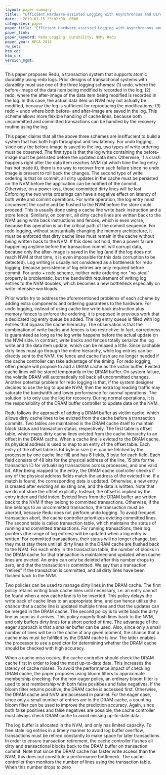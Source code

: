 ```yaml
---
layout: paper-summary
title:  "Efficient Hardware-assisted Logging with Asynchronous and Direct-Update for Persistent Memory"
date:   2019-01-15 23:02:00 -0500
categories: paper
paper_title: "Efficient Hardware-assisted Logging with Asynchronous and Direct-Update for Persistent Memory"
paper_link: 
paper_keyword: Redo Logging; Durability; NVM; Redu
paper_year: HPCA 2018
rw_set: 
htm_cd: 
htm_cr: 
version_mgmt: 
---
```


This paper proposes Redu, a transaction system that supports atomic durability using redo logs. Prior designs of 
transactional systems with durability must use one of the three logging schemes: (1) undo, where the before-image of the 
data item being modified is recorded in the log; (2) redo, where the after-image of the data item being modified is 
recorded in the log. In this case, the actual data item on NVM may not actually be modified, because the log 
is sufficient for reproducing the modifications; (3) redo + undo where both before- and after-image are saved 
in the log. This scheme allows more flexible handling of cache lines, because both uncommitted and committed 
transactions can be handled by the recovery routine using the log.

This paper claims that all the above three schemes are insiffucient to build a system that has both high throughput and 
low latency. For undo logging, since only the before-image is saved to the log, two types of write ordering must be observed. 
The first type is that the log write containing the before-image must be persisted before the updated data item. Otherwise,
if a crash happens right after the data item reaches NVM (at which time the log entry has not made it), there is no way
to recover from such failure since no undo image is present to roll back the changes. The second type of write ordering is that
on commit, all dirty updates in the cache must be persisted on the NVM before the application can be notified of the commit.
Otherwise, on a power loss, those committed dirty lines will be lost. Enforcing the two write orderings can have a negative 
effect on latency of both write and commit operations. For write operation, the log entry must circumvent the cache and be
flushed to the NVM before the store could proceed. This is usually done using a cache line write back instruction and 
a store fence. Similarly, on commit, all dirty cache lines are written back to the NVM using write back instructions and 
fences, which is even worse, because this operation is on the critical path of the commit sequence. For redo logging, without 
substantially changing the memory architecture, it must be enforced that dirty cache lines must remain in the cache without 
being written back to the NVM. If this does not hold, then a power failure happening anytime before the transaction commit 
will corrupt data, because only the after-image is saved in the log (and if the log does not reach NVM at that time, it is 
even impossible for this data corruption to be detected). Log writing is usually not considered as a bottleneck for redo
logging, because persistence of log entries are only required before commit. For undo + redo scheme, neither write ordering
nor "no-steal" property is problematic, but the bandwidth requirement of writing log entries to the NVM doubles, which 
becomes a new bottleneck especially on write intensive workloads.

Prior works try to address the aforementioned problems of each scheme by adding extra components and ordering guarantees 
to the hardware. For undo logging, instead of using cache line write back instruction plus memory fences to enforce the 
ordering, it is proposed in previous work that a dedicated log entry queue be added. The log entry queue is filled 
with log entries that bypass the cache hierarchy. The observation is that the combination of write backs and fences is 
too restrictive: In fact, correctness is guaranteed as long as the log write happens before the actual update on the NVM 
side. In contrast, write backs and fences totally serialize the log write and the data item update, which can be relaxed
a little. Since cachable dirty lines must go through the entire hierarchy, while log entries can be directly sent to 
the NVM, the fence and cache flush are no longer needed if the cache controller can take advantage of the timing.
For redo logging, often people will propose to add a DRAM cache as the victim buffer. Evicted cache lines will be stored 
temporarily in the DRAM buffer. On system failure, the volatile DRAM will automatically roll back all uncommitted changes. 
Another potential problem for redo logging is that, if the system designer decides to use the log to update NVM, 
then the extra log reading traffic may saturate the bandwidth and lower performance for normal operations. The solution 
is to only use the log for recovery. During normal operations, it is the responsibility of the DRAM buffer controller to 
update data on the NVM. 

Redu follows the approach of adding a DRAM buffer as victim cache, which allows dirty cache lines to be evicted from
the cache before a transaction commits. Two tables are maintained in the DRAM cache itself to maintain block status and 
transaction status, respectively. The first table is offset table, which maps dirty cache lines evicted from the cache hierarchy
to an offset in the DRAM cache. When a cache line is evicted to the DRAM cache, its physical address is used to map
to an entry of the offset table. Each entry of the offset table is 64 byte in size (i.e. can be fetched by the processor
by one cache line fill) and has 8 fields, 8 byte for each field. Each field consists of 48 bits for the physical address
of the line, 15 bits for the transaction ID for virtualizing transactions across processes, and one valid bit. After being
mapped to the entry, the DRAM cache controller checks if any of the physical address fields match the address of the 
evicted line. If a match is found, the corresponding data is updated. Otherwise, a new entry is created after evicting an
existing one, and the data is written. Note that we do not store the offset explicitly. Instead, the offset is implied 
by the entry index and field index. Evicted lines from the DRAM buffer are written back to the NVM if they belong to 
committed transactions. Otherwise, if the line belongs to an uncommitted transaction, the transaction must be aborted,
because Redu does not perform undo logging. To avoid frequent transaction abort, the cache controller prioritizes evicting 
committed lines. The second table is called transaction table, which maintains the status of running and committed 
transactions. For running transactions, their log pointers (the range of log entries) will be updated when a log entry
is written. For committed transactions, their status will no longer change, but they must stay there until all dirty
lines in the DRAM cache are flushed back to the NVM. For each entry in the transaction table, the number of blocks in
the DRAM cache for that transaction is maintained and updated when cache lines are evicted. An entry can only be deleted
after this number drops to zero, and that the transaction is committed. We say that a transaction "retires" if the 
transaction is committed, and all dirty lines have been flushed back to the NVM.

Two policies can be used to manage dirty lines in the DRAM cache. The first policy retains writing back cache lines until
necessary, i.e. an entry cannot be found when a new cache line is to be inserted. This policy delays the write back of 
cache lines to an appropriate time, and can hence utilize the chance that a cache line is updated multiple times and 
that the updates can be merged in the DRAM cache. The second policy is to write back the dirty line as soon as it arrives.
This policy eagerly flush lines back to the NVM, and only buffers dirty lines for a short period of time. The advantage 
of the eager approach is that a smaller buffer can be used. Also, since only a small number of lines will be in the cache
at any given moment, the chance that a cache miss must be fulfilled by the DRAM cache is low. The latter enables the 
processor to use a predictor for determining whether the DRAM cache should be checked with high accuracy. 

When a cache miss occurs, the cache controller should check the DRAM cache first in order to load the most up-to-date data.
This increases the latency of cache misses. To avoid the performance impact of checking DRAM cache, the paper proposes using
bloom filters to approximate membership checking. For the non-eager policy, an ordinary bloom filter is used to test membership
with both false positibes and false negatives. If the bloom filter returns positive, the DRAM cache is accessed first. Otherwise,
the DRAM cache and NVM are accessed in parallel. For the eager case, since only a small number of entries are in the DRAM cache,
a counting bloom filter can be used to improve the prediction accuracy. Again, since both false positives and false negatives
are possible, the cache controller must always check DRAM cache to avoid missing up-to-date data.

The log buffer is allocated in the NVM, and only has limited capacity. To free stale log entries in a timely manner to avoid
log buffer overflow, transactions must be retired constantly to make space for later transactions. In order to ensure 
transaction retirement, the cache controller flushes all dirty and transactional blocks back to the DRAM buffer on
transaction commit. Note that since the DRAM cache has faster write access than the NVM, this does not constitute a 
performance bottleneck. The cache controller then monitors the number of lines using the transaction table. When this
number drops to zero